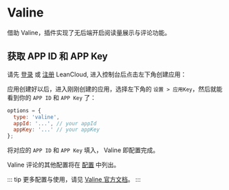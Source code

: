 # Valine

借助 Valine，插件实现了无后端开启阅读量展示与评论功能。

## 获取 APP ID 和 APP Key

请先 [登录](https://leancloud.cn/dashboard/login.html#/signin) 或 [注册](https://leancloud.cn/dashboard/login.html#/signup) LeanCloud, 进入控制台后点击左下角创建应用：

应用创建好以后，进入刚刚创建的应用，选择左下角的 `设置 > 应用Key`，然后就能看到你的 `APP ID` 和 `APP Key` 了：

```js
options = {
  type: 'valine',
  appId: '...', // your appId
  appKey: '...' // your appKey
};
```

将对应的 `APP ID` 和 `APP Key` 填入， Valine 即配置完成。

Valine 评论的其他配置将在 [配置](../api/valine.md) 中列出。

::: tip
更多配置与使用，请见 [Valine 官方文档](https://valine.js.org)。
:::
